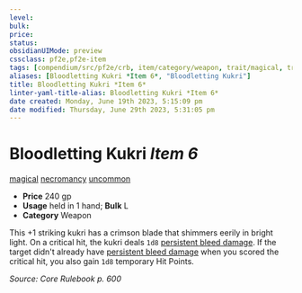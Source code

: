 ```yaml
---
level:
bulk:
price:
status:
obsidianUIMode: preview
cssclass: pf2e,pf2e-item
tags: [compendium/src/pf2e/crb, item/category/weapon, trait/magical, trait/necromancy, trait/uncommon]
aliases: [Bloodletting Kukri *Item 6*, "Bloodletting Kukri"]
title: Bloodletting Kukri *Item 6*
linter-yaml-title-alias: Bloodletting Kukri *Item 6*
date created: Monday, June 19th 2023, 5:15:09 pm
date modified: Thursday, June 29th 2023, 5:31:05 pm
---
```


# Bloodletting Kukri *Item 6*

[magical](rules/traits/magical.md) [necromancy](rules/traits/necromancy.md) [uncommon](rules/traits/uncommon.md)  

- **Price** 240 gp
- **Usage** held in 1 hand; **Bulk** L
- **Category** Weapon

This +1 striking kukri has a crimson blade that shimmers eerily in bright light. On a critical hit, the kukri deals `1d8` [persistent bleed damage](rules/conditions.md#Persistent%20Damage). If the target didn't already have [persistent bleed damage](rules/conditions.md#Persistent%20Damage) when you scored the critical hit, you also gain `1d8` temporary Hit Points.

*Source: Core Rulebook p. 600*
